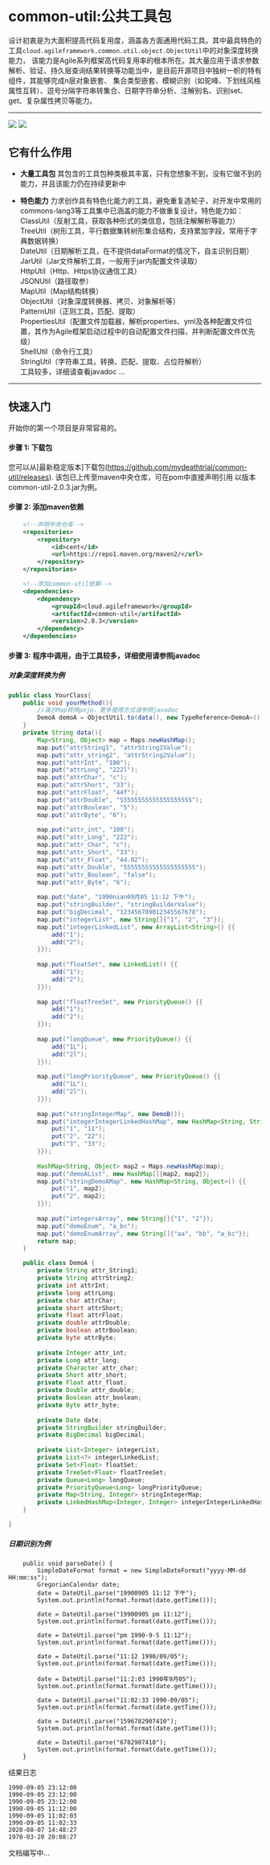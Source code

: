 # common-util:公共工具包
设计初衷是为大面积提高代码复用度，涵盖各方面通用代码工具。其中最具特色的工具`cloud.agileframework.common.util.object.ObjectUtil`中的对象深度转换能力，
该能力是Agile系列框架高代码复用率的根本所在。其大量应用于请求参数解析、验证、持久层查询结果转换等功能当中，是目前开源项目中独树一帜的特有组件，其能够完成n层对象嵌套、
集合类型嵌套、模糊识别（如驼峰、下划线风格属性互转）、逗号分隔字符串转集合、日期字符串分析、注解别名、识别set、get、复杂属性拷贝等能力。

----
[![](https://img.shields.io/badge/common--lang3-LATEST-yellow)](https://img.shields.io/badge/common--lang3-LATEST-yellow)
[![](https://img.shields.io/badge/build-maven-green)](https://img.shields.io/badge/build-maven-green)


## 它有什么作用

* **大量工具包**
其包含的工具包种类极其丰富，只有您想象不到，没有它做不到的能力，并且该能力仍在持续更新中

* **特色能力**
力求创作具有特色化能力的工具，避免重复造轮子，对开发中常用的commons-lang3等工具集中已涵盖的能力不做重复设计。特色能力如：
<br> ClassUtil（反射工具，获取各种形式的类信息，包括注解解析等能力）
<br> TreeUtil（树形工具，平行数据集转树形集合结构，支持累加字段，常用于字典数据转换）
<br> DateUtil（日期解析工具，在不提供dataFormat的情况下，自主识别日期）
<br> JarUtil（Jar文件解析工具，一般用于jar内配置文件读取）
<br> HttpUtil（Http、Https协议通信工具）
<br> JSONUtil（路径取参）
<br> MapUtil（Map结构转换）
<br> ObjectUtil（对象深度转换器、拷贝、对象解析等）
<br> PatternUtil（正则工具，匹配、提取）
<br> PropertiesUtil（配置文件加载器，解析properties、yml及各种配置文件位置，其作为Agile框架启动过程中的自动配置文件扫描，并判断配置文件优先级）
<br> ShellUtil（命令行工具）
<br> StringUtil（字符串工具，转换、匹配、提取、占位符解析）
<br> 工具较多，详细请查看javadoc ...

-------
## 快速入门
开始你的第一个项目是非常容易的。

#### 步骤 1: 下载包
您可以从[最新稳定版本]下载包(https://github.com/mydeathtrial/common-util/releases).
该包已上传至maven中央仓库，可在pom中直接声明引用
以版本common-util-2.0.3.jar为例。

#### 步骤 2: 添加maven依赖
```xml
    <!--声明中央仓库-->
    <repositories>
        <repository>
            <id>cent</id>
            <url>https://repo1.maven.org/maven2/</url>
        </repository>
    </repositories>

    <!--添加common-util依赖-->
    <dependencies>
        <dependency>
            <groupId>cloud.agileframework</groupId>
            <artifactId>common-util</artifactId>
            <version>2.0.3</version>
        </dependency>
    </dependencies>
```
#### 步骤 3: 程序中调用，由于工具较多，详细使用请参照javadoc
##### 对象深度转换为例
```java
public class YourClass{
    public void yourMethod(){
        //演示Map转换pojo，更多使用方式请参照javadoc
        DemoA demoA = ObjectUtil.to(data(), new TypeReference<DemoA>() {});
    }
    private String data(){
        Map<String, Object> map = Maps.newHashMap();
        map.put("attrString1", "attrString1Value");
        map.put("attr_string2", "attrString2Value");
        map.put("attrInt", "100");
        map.put("attrLong", "222l");
        map.put("attrChar", "c");
        map.put("attrShort", "33");
        map.put("attrFloat", "44f");
        map.put("attrDouble", "55555555555555555555");
        map.put("attrBoolean", "5");
        map.put("attrByte", "6");
        
        map.put("attr_int", "100");
        map.put("attr_Long", "222");
        map.put("attr_Char", "c");
        map.put("attr_Short", "33");
        map.put("attr_Float", "44.02");
        map.put("attr_Double", "55555555555555555555");
        map.put("attr_Boolean", "false");
        map.put("attr_Byte", "6");
        
        map.put("date", "1990nian09月05 11:12 下午");
        map.put("stringBuilder", "stringBuilderValue");
        map.put("bigDecimal", "123456789012345567678");
        map.put("integerList", new String[]{"1", "2", "3"});
        map.put("integerLinkedList", new ArrayList<String>() {{
            add("1");
            add("2");
        }});
        
        map.put("floatSet", new LinkedList() {{
            add("1");
            add("2");
        }});
        
        map.put("floatTreeSet", new PriorityQueue() {{
            add("1");
            add("2");
        }});
        
        map.put("longQueue", new PriorityQueue() {{
            add("1L");
            add("2l");
        }});
        
        map.put("longPriorityQueue", new PriorityQueue() {{
            add("1L");
            add("2l");
        }});
        
        map.put("stringIntegerMap", new DemoB());
        map.put("integerIntegerLinkedHashMap", new HashMap<String, String>() {{
            put("1", "11");
            put("2", "22");
            put("3", "33");
        }});
        
        HashMap<String, Object> map2 = Maps.newHashMap(map);
        map.put("demoAList", new HashMap[]{map2, map2});
        map.put("stringDemoAMap", new HashMap<String, Object>() {{
            put("1", map2);
            put("2", map2);
        }});
        
        map.put("integersArray", new String[]{"1", "2"});
        map.put("demoEnum", "a_bc");
        map.put("demoEnumArray", new String[]{"aa", "bb", "a_bc"});
        return map;
    }

    public class DemoA {
        private String attr_String1;
        private String attrString2;
        private int attrInt;
        private long attrLong;
        private char attrChar;
        private short attrShort;
        private float attrFloat;
        private double attrDouble;
        private boolean attrBoolean;
        private byte attrByte;
    
        private Integer attr_int;
        private Long attr_long;
        private Character attr_char;
        private Short attr_short;
        private Float attr_float;
        private Double attr_double;
        private Boolean attr_boolean;
        private Byte attr_byte;
    
        private Date date;
        private StringBuilder stringBuilder;
        private BigDecimal bigDecimal;
    
        private List<Integer> integerList;
        private List<?> integerLinkedList;
        private Set<Float> floatSet;
        private TreeSet<Float> floatTreeSet;
        private Queue<Long> longQueue;
        private PriorityQueue<Long> longPriorityQueue;
        private Map<String, Integer> stringIntegerMap;
        private LinkedHashMap<Integer, Integer> integerIntegerLinkedHashMap;
    }

}
```
##### 日期识别为例
```
    public void parseDate() {
        SimpleDateFormat format = new SimpleDateFormat("yyyy-MM-dd HH:mm:ss");
        GregorianCalendar date;
        date = DateUtil.parse("19900905 11:12 下午");
        System.out.println(format.format(date.getTime()));

        date = DateUtil.parse("19900905 pm 11:12");
        System.out.println(format.format(date.getTime()));

        date = DateUtil.parse("pm 1990-9-5 11:12");
        System.out.println(format.format(date.getTime()));

        date = DateUtil.parse("11:12 1990/09/05");
        System.out.println(format.format(date.getTime()));

        date = DateUtil.parse("11:2:03 1990年9月05");
        System.out.println(format.format(date.getTime()));

        date = DateUtil.parse("11:02:33 1990-09/05");
        System.out.println(format.format(date.getTime()));

        date = DateUtil.parse("1596782907410");
        System.out.println(format.format(date.getTime()));

        date = DateUtil.parse("6782907410");
        System.out.println(format.format(date.getTime()));
    }
```
结果日志
```
1990-09-05 23:12:00
1990-09-05 23:12:00
1990-09-05 23:12:00
1990-09-05 11:12:00
1990-09-05 11:02:03
1990-09-05 11:02:33
2020-08-07 14:48:27
1970-03-20 20:08:27
```
文档编写中...
